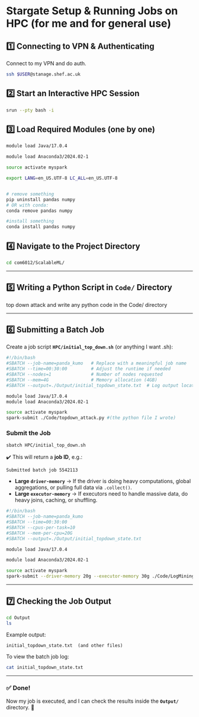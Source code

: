 
# **Stargate Setup & Running Jobs on HPC (for me and for general use)**  

## **1️⃣ Connecting to VPN & Authenticating**  
Connect to my VPN and do auth.  
```bash
ssh $USER@stanage.shef.ac.uk
```

## **2️⃣ Start an Interactive HPC Session**  
```bash
srun --pty bash -i
```

## **3️⃣ Load Required Modules (one by one)**  
```bash
module load Java/17.0.4
```
```bash
module load Anaconda3/2024.02-1
```
```bash
source activate myspark
```
```bash
export LANG=en_US.UTF-8 LC_ALL=en_US.UTF-8
```

``` bash

# remove something 
pip uninstall pandas numpy
# OR with conda:
conda remove pandas numpy

#install something 
conda install pandas numpy
```

## **4️⃣ Navigate to the Project Directory**  
```bash
cd com6012/ScalableML/
```

---

## **5️⃣ Writing a Python Script in `Code/` Directory**  
top down attack and write any python code in the Code/ directory 

---

## **6️⃣ Submitting a Batch Job**  

Create a job script **`HPC/initial_top_down.sh`** (or anything I want .sh):  

```bash
#!/bin/bash
#SBATCH --job-name=panda_kumo   # Replace with a meaningful job name
#SBATCH --time=00:30:00         # Adjust the runtime if needed
#SBATCH --nodes=1               # Number of nodes requested
#SBATCH --mem=4G                # Memory allocation (4GB)
#SBATCH --output=./Output/initial_topdown_state.txt  # Log output location

module load Java/17.0.4
module load Anaconda3/2024.02-1

source activate myspark
spark-submit ./Code/topdown_attack.py #(the python file I wrote)
```

### **Submit the Job**  
```bash
sbatch HPC/initial_top_down.sh
```
✔️ This will return a **job ID**, e.g.:
```
Submitted batch job 5542113
```
- **Large `driver-memory`** → If the driver is doing heavy computations, global aggregations, or pulling full data via `.collect()`.
- **Large `executor-memory`** → If executors need to handle massive data, do heavy joins, caching, or shuffling.

```bash
#!/bin/bash
#SBATCH --job-name=panda_kumo 
#SBATCH --time=00:30:00 
#SBATCH --cpus-per-task=10
#SBATCH --mem-per-cpu=20G 
#SBATCH --output=./Output/initial_topdown_state.txt  

module load Java/17.0.4

module load Anaconda3/2024.02-1

source activate myspark
spark-submit --driver-memory 20g --executor-memory 30g ./Code/LogMiningBig.py  
```

---

## **7️⃣ Checking the Job Output**  
```bash
cd Output
ls
```
Example output:
```  
initial_topdown_state.txt  (and other files)
```

To view the batch job log:
```bash
cat initial_topdown_state.txt
```

---

### **✅ Done!**  
Now my job is executed, and I can check the results inside the **`Output/`** directory. 🎯

